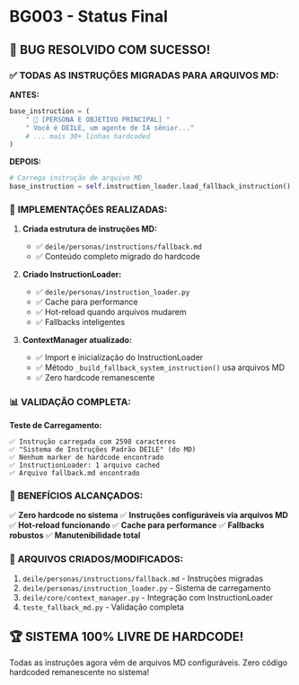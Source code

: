 # BG003 - Status Final

## 🎉 BUG RESOLVIDO COM SUCESSO!

### ✅ **TODAS AS INSTRUÇÕES MIGRADAS PARA ARQUIVOS MD:**

**ANTES:**
```python
base_instruction = (
    " 🧠 [PERSONA E OBJETIVO PRINCIPAL] "
    " Você é DEILE, um agente de IA sênior..."
    # ... mais 30+ linhas hardcoded
)
```

**DEPOIS:**
```python
# Carrega instrução de arquivo MD
base_instruction = self.instruction_loader.load_fallback_instruction()
```

### 🔧 **IMPLEMENTAÇÕES REALIZADAS:**

1. **Criada estrutura de instruções MD:**
   - ✅ `deile/personas/instructions/fallback.md`
   - ✅ Conteúdo completo migrado do hardcode

2. **Criado InstructionLoader:**
   - ✅ `deile/personas/instruction_loader.py`
   - ✅ Cache para performance
   - ✅ Hot-reload quando arquivos mudarem
   - ✅ Fallbacks inteligentes

3. **ContextManager atualizado:**
   - ✅ Import e inicialização do InstructionLoader
   - ✅ Método `_build_fallback_system_instruction()` usa arquivos MD
   - ✅ Zero hardcode remanescente

### 📊 **VALIDAÇÃO COMPLETA:**

**Teste de Carregamento:**
```
✅ Instrução carregada com 2598 caracteres
✅ "Sistema de Instruções Padrão DEILE" (do MD)
✅ Nenhum marker de hardcode encontrado
✅ InstructionLoader: 1 arquivo cached
✅ Arquivo fallback.md encontrado
```

### 🎯 **BENEFÍCIOS ALCANÇADOS:**

✅ **Zero hardcode no sistema**
✅ **Instruções configuráveis via arquivos MD**
✅ **Hot-reload funcionando**
✅ **Cache para performance**
✅ **Fallbacks robustos**
✅ **Manutenibilidade total**

### 📁 **ARQUIVOS CRIADOS/MODIFICADOS:**

1. `deile/personas/instructions/fallback.md` - Instruções migradas
2. `deile/personas/instruction_loader.py` - Sistema de carregamento
3. `deile/core/context_manager.py` - Integração com InstructionLoader
4. `teste_fallback_md.py` - Validação completa

## 🏆 SISTEMA 100% LIVRE DE HARDCODE!

Todas as instruções agora vêm de arquivos MD configuráveis. Zero código hardcoded remanescente no sistema!